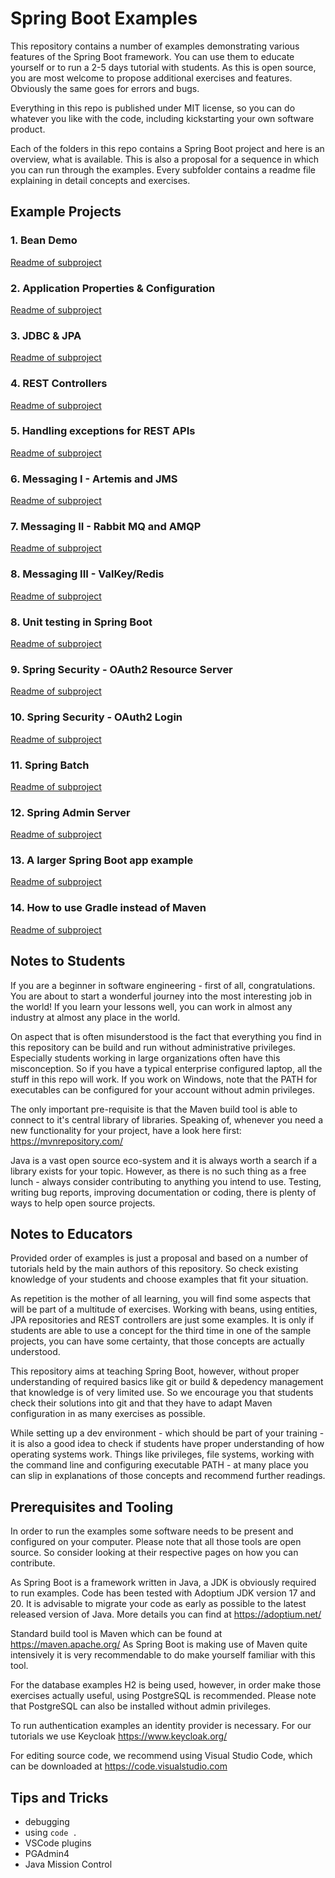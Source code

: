 # Spring Boot Examples

This repository contains a number of examples demonstrating various features of the Spring Boot framework. You can use them to educate yourself or to run a 2-5 days tutorial with students. As this is open source, you are most welcome to propose additional exercises and features. Obviously the same goes for errors and bugs.

Everything in this repo is published under MIT license, so you can do whatever you like with the code, including kickstarting your own software product.

Each of the folders in this repo contains a Spring Boot project and here is an overview, what is available. This is also a proposal for a sequence in which you can run through the examples. Every subfolder contains a readme file explaining in detail concepts and exercises.

## Example Projects

### 1. Bean Demo
[Readme of subproject](beandemo/Readme.md)
### 2. Application Properties & Configuration
[Readme of subproject](apppropsdemo/Readme.md)
### 3. JDBC & JPA
[Readme of subproject](jdbcexample/Readme.md)
### 4. REST Controllers
[Readme of subproject](restdemo/Readme.md)
### 5. Handling exceptions for REST APIs
[Readme of subproject](rest-exception-handling/README.md)
### 6. Messaging I - Artemis and JMS
[Readme of subproject](messaging-demo/Readme.md)
### 7. Messaging II - Rabbit MQ and AMQP
[Readme of subproject](rabbit-mq/Readme.md)
### 8. Messaging III - ValKey/Redis
[Readme of subproject](messaging-valkey/Readme.md)
### 8. Unit testing in Spring Boot
[Readme of subproject](testexample/Readme.md)
### 9. Spring Security - OAuth2 Resource Server
[Readme of subproject](oauth2-resource-server/README.md)
### 10. Spring Security - OAuth2 Login
[Readme of subproject](security-redirect/Readme.md)
### 11. Spring Batch
[Readme of subproject](batchexample/Readme.md)
### 12. Spring Admin Server
[Readme of subproject](admin-server/Readme.md)
### 13. A larger Spring Boot app example
[Readme of subproject](usermanagement/README.MD)
### 14. How to use Gradle instead of Maven
[Readme of subproject](gradledemo/Readme.md)


## Notes to Students
If you are a beginner in software engineering - first of all, congratulations. You are about to start a wonderful journey into the most interesting job in the world! If you learn your lessons well, you can work in almost any industry at almost any place in the world. 

On aspect that is often misunderstood is the fact that everything you find in this repository can be build and run without administrative privileges. Especially students working in large organizations often have this misconception. So if you have a typical enterprise configured laptop, all the stuff in this repo will work. If you work on Windows, note that the PATH for executables can be configured for your account without admin privileges.

The only important pre-requisite is that the Maven build tool is able to connect to it's central library of libraries. Speaking of, whenever you need a new functionality for your project, have a look here first: https://mvnrepository.com/ 

Java is a vast open source eco-system and it is always worth a search if a library exists for your topic. However, as there is no such thing as a free lunch - always consider contributing to anything you intend to use. Testing, writing bug reports, improving documentation or coding, there is plenty of ways to help open source projects.

## Notes to Educators
Provided order of examples is just a proposal and based on a number of tutorials held by the main authors of this repository. So check existing knowledge of your students and choose examples that fit your situation.

As repetition is the mother of all learning, you will find some aspects that will be part of a multitude of exercises. Working with beans, using entities, JPA repositories and REST controllers are just some examples. It is only if students are able to use a concept for the third time in one of the sample projects, you can have some certainty, that those concepts are actually understood.

This repository aims at teaching Spring Boot, however, without proper understanding of required basics like git or build & depedency management that knowledge is of very limited use. So we encourage you that students check their solutions into git and that they have to adapt Maven configuration in as many exercises as possible. 

While setting up a dev environment - which should be part of your training - it is also a good idea to check if students have proper understanding of how operating systems work. Things like privileges, file systems, working with the command line and configuring executable PATH - at many place you can slip in explanations of those concepts and recommend further readings.

## Prerequisites and Tooling
In order to run the examples some software needs to be present and configured on your computer. Please note that all those tools are open source. So consider looking at their respective pages on how you can contribute.

As Spring Boot is a framework written in Java, a JDK is obviously required to run examples. Code has been tested with Adoptium JDK version 17 and 20. It is advisable to migrate your code as early as possible to the latest released version of Java. More details you can find at https://adoptium.net/

Standard build tool is Maven which can be found at https://maven.apache.org/ As Spring Boot is making use of Maven quite intensively it is very recommendable to do make yourself familiar with this tool.

For the database examples H2 is being used, however, in order make those exercises actually useful, using PostgreSQL is recommended. Please note that PostgreSQL can also be installed without admin privileges.

To run authentication examples an identity provider is necessary. For our tutorials we use Keycloak https://www.keycloak.org/

For editing source code, we recommend using Visual Studio Code, which can be downloaded at https://code.visualstudio.com 

## Tips and Tricks

* debugging
* using `code .`
* VSCode plugins
* PGAdmin4
* Java Mission Control